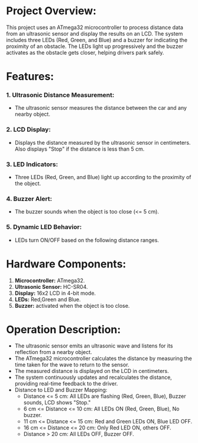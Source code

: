 # **Project Overview:**
This project uses an ATmega32 microcontroller to process distance data
from an ultrasonic sensor and display the results on an LCD. The system
includes three LEDs (Red, Green, and Blue) and a buzzer for indicating the
proximity of an obstacle. The LEDs light up progressively and the buzzer
activates as the obstacle gets closer, helping drivers park safely.

 # **Features:**
### 1. **Ultrasonic Distance Measurement:**
- The ultrasonic sensor measures the distance between the car and any nearby object.

### 2. **LCD Display:**
- Displays the distance measured by the ultrasonic sensor in centimeters. Also displays "Stop" if the distance is less than 5 cm.
  
### 3.  **LED Indicators:**
- Three LEDs (Red, Green, and Blue) light up according to the proximity of the object.

### 4. **Buzzer Alert:**
- The buzzer sounds when the object is too close (<= 5 cm).

### 5. **Dynamic LED Behavior:**
- LEDs turn ON/OFF based on the following distance ranges.


# **Hardware Components:**
 1. **Microcontroller:** ATmega32.
 2. **Ultrasonic Sensor:** HC-SR04.
 3. **Display:** 16x2 LCD in 4-bit mode.
 4. **LEDs:** Red,Green and Blue.
 5. **Buzzer:** activated when the object is too close.


# **Operation Description:**
- The ultrasonic sensor emits an ultrasonic wave and listens for its reflection from a nearby object.
- The ATmega32 microcontroller calculates the distance by measuring the time taken for the wave to return to the sensor.
- The measured distance is displayed on the LCD in centimeters.
- The system continuously updates and recalculates the distance, providing real-time feedback to the driver.
- Distance to LED and Buzzer Mapping:
    - Distance <= 5 cm: All LEDs are flashing (Red, Green, Blue), Buzzer sounds, LCD shows "Stop."
    - 6 cm <= Distance <= 10 cm: All LEDs ON (Red, Green, Blue), No buzzer.
    - 11 cm <= Distance <= 15 cm: Red and Green LEDs ON, Blue LED OFF.
    - 16 cm <= Distance <= 20 cm: Only Red LED ON, others OFF.
    - Distance > 20 cm: All LEDs OFF, Buzzer OFF.
